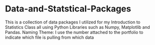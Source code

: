 # Data-and-Statstical-Packages
This is a collection of data packages I utilized for my Introduction to Statistics Class all using Python Libraries such as Numpy, Matplotlib and Pandas.
Naming Theme: I use the number attached to the portfolio to indicate  which file is pulling from which data
